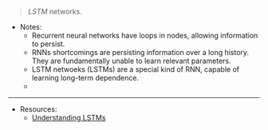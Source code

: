 > *LSTM* networks.

* Notes:
    - Recurrent neural networks have loops in nodes, allowing information to persist.
    - RNNs shortcomings are persisting information over a long history. They are fundamentally 
        unable to learn relevant parameters.
    - LSTM netwoeks (LSTMs) are a special kind of RNN, capable of learning long-term dependence.
    - 

---
* Resources:
    - [Understanding LSTMs](http://colah.github.io/posts/2015-08-Understanding-LSTMs/)
